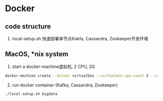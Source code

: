 # Docker

## code structure

1. local-setup.sh 快速部署单节点Kakfa, Cassandra, Zookeeper开发环境

## MacOS, *nix system

1. start a docker-machine虚拟机, 2 CPU, 2G
```sh
docker-machine create --driver virtualbox --virtualbox-cpu-count 2 --virtualbox-memory 2048 bigdata
```
2. run docker container (Kafka, Cassandra, Zookeeper)
```sh
./local-setup.sh bigdata
```
